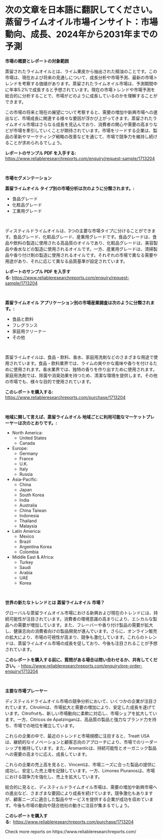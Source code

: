 <p><h1>次の文章を日本語に翻訳してください。 蒸留ライムオイル市場インサイト：市場動向、成長、2024年から2031年までの予測</h1></p><p><strong>市場の概要とレポートの対象範囲</strong></p>
<p><p>蒸留されたライムオイルとは、ライム果皮から抽出された精油のことです。この市場は、現在および将来の見通しについて、成長分析や市場予測、最新の市場トレンドを考察する価値があります。蒸留されたライムオイル市場は、予測期間中に年率5.2%で成長すると予想されています。現在の市場トレンドや市場予測を総合的に分析することで、市場がどのように成長しているのかを理解することができます。</p><p>この市場の将来と現在の展望について考察すると、需要の増加や新興市場への進出など、市場成長に関連する様々な要因が浮かび上がってきます。蒸留されたライムオイル市場はさらなる成長を見込んでおり、消費者の関心や需要の高まりなどが市場を牽引していくことが期待されています。市場をリードする企業は、製品の革新やマーケティング戦略の改善などを通じて、市場で競争力を維持し続けることが求められるでしょう。</p></p>
<p><strong>レポートのサンプル PDF を入手する:</strong> <a href="https://www.reliableresearchreports.com/enquiry/request-sample/1713204">https://www.reliableresearchreports.com/enquiry/request-sample/1713204</a></p>
<p>&nbsp;</p>
<p><strong>市場セグメンテーション</strong></p>
<p><strong>蒸留ライムオイル タイプ別の市場分析は次のように分類されます。:</strong></p>
<p><ul><li>食品グレード</li><li>化粧品グレード</li><li>工業用グレード</li></ul></p>
<p>&nbsp;</p>
<p><p>ディスティルドライムオイルは、3つの主要な市場タイプに分けることができます。食品グレード、化粧品グレード、産業用グレードです。食品グレードは、食品や飲料の製造に使用される高品質のオイルであり、化粧品グレードは、美容製品や香水などの製造に使用されるオイルです。一方、産業用グレードは、清掃製品や香り付け剤の製造に使用されるオイルです。それぞれの市場で異なる需要や用途があり、それに応じて異なる品質基準が設定されています。</p></p>
<p><strong>レポートのサンプル PDF を入手する:</strong>&nbsp;<a href="https://www.reliableresearchreports.com/enquiry/request-sample/1713204">https://www.reliableresearchreports.com/enquiry/request-sample/1713204</a></p>
<p>&nbsp;</p>
<p><strong> 蒸留ライムオイル アプリケーション別の市場産業調査は次のように分類されます。:</strong></p>
<p><ul><li>食品と飲料</li><li>フレグランス</li><li>家庭用クリーナー</li><li>その他</li></ul></p>
<p>&nbsp;</p>
<p><p>蒸留ライムオイルは、食品・飲料、香水、家庭用洗剤などのさまざまな用途で使用されています。食品・飲料業界では、ライムの爽やかな風味や香りを付けるために使用されます。香水業界では、独特の香りを作り出すために使用されます。家庭用洗剤では、除菌や消臭効果を持つため、清潔な環境を提供します。その他の市場でも、様々な目的で使用されています。</p></p>
<p><strong>このレポートを購入する:</strong>&nbsp; <a href="https://www.reliableresearchreports.com/purchase/1713204">https://www.reliableresearchreports.com/purchase/1713204</a></p>
<p>&nbsp;</p>
<p><strong>地域に関して言えば、蒸留ライムオイル 地域ごとに利用可能なマーケットプレーヤーは次のとおりです。:</strong></p>
<p><ul>
    <li>
        North America:
        <ul>
            <li>United States</li>
            <li>Canada</li>
        </ul>
    </li>
    <li>
        Europe:
        <ul>
            <li>Germany</li>
            <li>France</li>
            <li>U.K.</li>
            <li>Italy</li>
            <li>Russia</li>
        </ul>
    </li>
    <li>
        Asia-Pacific:
        <ul>
            <li>China</li>
            <li>Japan</li>
            <li>South Korea</li>
            <li>India</li>
            <li>Australia</li>
            <li>China Taiwan</li>
            <li>Indonesia</li>
            <li>Thailand</li>
            <li>Malaysia</li>
        </ul>
    </li>
    <li>
        Latin America:
        <ul>
            <li>Mexico</li>
            <li>Brazil</li>
            <li>Argentina Korea</li>
            <li>Colombia</li>
        </ul>
    </li>
    <li>
        Middle East & Africa:
        <ul>
            <li>Turkey</li>
            <li>Saudi</li>
            <li>Arabia</li>
            <li>UAE</li>
            <li>Korea</li>
        </ul>
    </li>
    </ul></p>
<p>&nbsp;</p>
<p><strong>世界の新たなトレンドとは 蒸留ライムオイル 市場？</strong></p>
<p><p>グローバルな蒸留ライムオイル市場における新興および現在のトレンドには、持続可能性が注目されています。消費者の環境意識の高まりにより、エシカルな製品への需要が増加しています。また、フレーバーや香り付け製品の需要が拡大し、健康志向の消費者向けの製品開発が進んでいます。さらに、オンライン販売の拡大により、市場の可視性が高まり、競争も激化しています。これらのトレンドは、蒸留ライムオイル市場の成長を促しており、今後も注目されることが予想されています。</p></p>
<p><strong>このレポートを購入する前に、質問がある場合は問い合わせるか、共有してください。</strong>- <a href="https://www.reliableresearchreports.com/enquiry/pre-order-enquiry/1713204">https://www.reliableresearchreports.com/enquiry/pre-order-enquiry/1713204</a></p>
<p>&nbsp;</p>
<p><strong>主要な市場プレーヤー</strong></p>
<p><p>ディスティルドライムオイル市場の競争分析において、いくつかの企業が注目されています。Citrolimは、市場拡大と需要の増加により、安定した成長を遂げています。Citrofrutも、新しい市場動向に柔軟に対応し、市場シェアを拡大しています。一方、Citricos de Apatzinganは、高品質の製品と強力なブランド力を持ち、市場での地位を確立しています。</p><p>これらの企業の中で、最近のトレンドと市場規模に注目すると、Treatt USAは、継続的なイノベーションと顧客志向のアプローチにより、市場でのリーダーシップを維持しています。また、Aromanticは、持続可能性とオーガニック製品への需要の高まりに応え、成長しています。</p><p>これらの企業の売上高を見ると、Vincentは、市場ニーズに合った製品の提供に成功し、安定した売上増を記録しています。一方、Limones Piuranosは、市場における競争力を強化し、売上を拡大しています。</p><p>総合的に見ると、ディスティルドライムオイル市場は、需要の増加や新興市場への進出など、さまざまな要因により成長を続けています。競争激化もありますが、顧客ニーズに適合した製品やサービスを提供する企業が成功を収めています。今後も市場の動向や競合他社の動きに注目が集まるでしょう。</p></p>
<p><strong>このレポートを購入する:</strong>&nbsp;&nbsp;<a href="https://www.reliableresearchreports.com/purchase/1713204">https://www.reliableresearchreports.com/purchase/1713204</a></p>
<p>Check more reports on https://www.reliableresearchreports.com/</p>